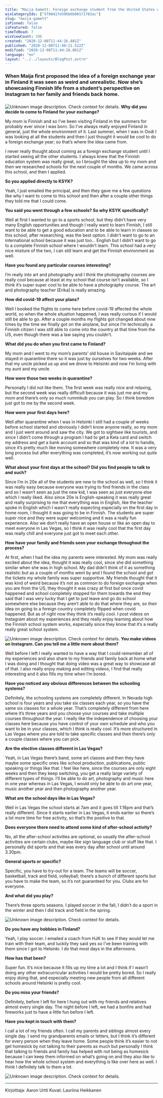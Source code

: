 ```yaml
---
title: "Maija Gamett: Foreign exchange student from the United States with Finnish roots"
wixCategoryIds: ["5f80417e596b6b00171783ac"]
slug: "maija-gamett"
isPinned: false
isFeatured: false
timeToRead: 7
wixViewCount: 396
created: "2020-12-08T11:44:26.881Z"
published: "2020-12-08T11:49:21.522Z"
modified: "2020-12-08T11:44:26.881Z"
language: "en"
layout: "../../layouts/BlogPost.astro"
---
```

### When Maija first proposed the idea of a foreign exchange year in Finland it was seen as weird and unrealistic. Now she’s showcasing Finnish life from a student’s perspective on Instagram to her family and friends back home.
### 
### 
![Unknown image description. Check context for details.](https://static.wixstatic.com/media/2da4fc_f9f3a3869ef64c9cb8ca74b3006443ce~mv2.jpg)
**Why did you decide to come to Finland for your exchange?**

My mom is Finnish and so I’ve been visiting Finland in the summers for probably ever since I was born. So I’ve always really enjoyed Finland in general, just the whole environment of it. Last summer, when I was in Oodi I was looking at all the students and then I just thought it would be cool to do a foreign exchange year; so that’s where the idea came from. 

I never really thought about coming as a foreign exchange student until I started seeing all the other students. I always knew that the Finnish education system was really great, so I brought the idea up to my mom and then we researched schools for the next couple of months. We came across this school, and then I applied.

**So you applied directly to KSYK?**

Yeah, I just emailed the principal, and then they gave me a few questions like why I want to come to this school and then after a couple other things they told me that I could come.

**You said you went through a few schools? So why KSYK specifically?**

Well at first I wanted to go to a sports school, but they didn’t have very many English opportunities and though I really want to learn Finnish, I still want to be able to get a good education and to be able to learn in classes so this school, after researching, was the best option. I didn’t want to go to an international school because it was just too… English but I didn’t want to go to a complete Finnish school where I wouldn’t learn. This school had a very nice mixture of the two, I can still learn and get the Finnish environment as well.

**Have you found any particular courses interesting?**

I’m really into art and photography and I think the photography courses are really cool because at least at my school that course isn’t available, so I think it’s super super cool to be able to have a photography course. The art and photography teacher [Erika] is really amazing.

**How did covid-19 affect your plans?**

Well I booked the flights to come here before covid-19 affected the whole world, so when the whole situation happened, I was really curious if I would still be able to go. After a couple months my flights got changed about nine times by the time we finally got on the airplane, but since I’m technically a Finnish citizen I was still able to come into the country at that time from the US, even though there was a law saying you couldn’t.

**What did you do when you first came to Finland?**

My mom and I went to my mom’s parents’ old house in Savitaipale and we stayed in quarantine there so it was just by ourselves for two weeks. After that my uncle picked us up and we drove to Helsinki and now I’m living with my aunt and my uncle.

**How were those two weeks in quarantine?**

Personally I did not like them. The first week was really nice and relaxing, but the second week was really difficult because it was just me and my mom and there’s only so much rummikub you can play. So I think boredom just got to me by the second week.

**How were your first days here?**

Well after quarantine when I was in Helsinki I still had a couple of weeks before school started and obviously I didn’t know anyone really, so my mom and I just went around and saw the city. We got to sightsee like tourists, and since I didn’t come through a program I had to get a Kela card and switch my address and get a bank account and so that was kind of a lot to handle, since it’s pretty much like moving somewhere completely new. It was a very long process but after everything was completed, it’s now working out quite well.

**What about your first days at the school? Did you find people to talk to and such?**

Since I’m in 20e all of the students are new to the school as well, so I think it was really easy because everyone was trying to find friends in the class and so I wasn’t seen as just the new kid, I was seen as just everyone else which I really liked. Also since 20e is English-speaking it was really great and really surprising to me that everything was in English, like the teacher spoke in English which I wasn’t really expecting especially on the first day in home room, I thought it was going to be in Finnish. The students are super super nice and they were super welcoming and it was a really fun experience. Also we don’t really have an open house or like an open day to meet everyone in Las Vegas, so I think it was really cool that the first day was really chill and everyone just got to meet each other.

**How have your family and friends seen your exchange throughout the process?**

At first, when I had the idea my parents were interested. My mom was really excited about the idea, thought it was really cool, since she did something similar when she was in high school. My dad didn’t think of it as something realistic but as a couple of months went by and I found the school and got the tickets my whole family was super supportive. My friends thought that it was kind of weird because it’s not as common to do foreign exchange when you are from the US, they thought it was crazy at first but once covid happened and school completely stopped for them towards the end they said that I was very lucky that I get to just leave and go do school somewhere else because they aren’t able to do that where they are, so their idea on going to a foreign country completely flipped when covid happened. But as of right now they think it’s really cool. I post videos on Instagram about my experiences and they really enjoy learning about how the Finnish school system works, especially since they know that it’s a really really great school system.


![Unknown image description. Check context for details.](https://static.wixstatic.com/media/2da4fc_851bdd74a16b4b6d9086b4894d705544~mv2.jpg)
**You make videos on Instagram. Can you tell me a little more about them?**

Well before I left I really wanted to have a way that I could remember all of my experiences and also share to my friends and family back at home what I was doing and I thought that doing video was a great way to showcase all of that. I also really enjoy making and editing videos, I find that really interesting and it also fills my time when I’m bored.

**Have you noticed any obvious differences between the schooling systems?**

Definitely, the schooling systems are completely different. In Nevada high school is four years and you take six classes each year, so you have the same six classes for a whole year. That’s completely different from here where it’s three years and you choose your courses and take multiple courses throughout the year. I really like the independence of choosing your classes here because you have control of your own schedule and who you want to be in your classes, which I think is really cool. It’s more structured in Las Vegas where you are told to take specific classes and then there’s only a couple classes where you can pick.

**Are the elective classes different in Las Vegas?**

Yeah, in Las Vegas there’s band, some art classes and then they have maybe some specific ones like school production, publications, public speaking or things like that. I feel like here, since the courses are only eight weeks and then they keep switching, you get a really large variety of different types of things. I’ll be able to do art, photography and music here in one year whereas in Las Vegas, I would only be able to do art one year, music another year and then photography another year.

**What are the school days like in Las Vegas?**

Well in Las Vegas the school starts at 7am and it goes till 1:16pm and that’s really different. Since it starts earlier in Las Vegas, it ends earlier so there’s a lot more time for free activity, so that’s the positive to that.

**Does everyone there need to attend some kind of after-school activity?**

No, all the after-school activities are optional, so usually the after-school activities are certain clubs, maybe like sign language club or stuff like that. I personally did sports and that was every day after school until around 3.30pm.

**General sports or specific?**

Specific, you have to try-out for a team. The teams will be soccer, basketball, track and field, volleyball; there’s a bunch of different sports but you have to make the team, so it’s not guaranteed for you. Clubs are for everyone.

**And what did you play?**

There’s three sports seasons. I played soccer in the fall, I didn’t do a sport in the winter and then I did track and field in the spring.


![Unknown image description. Check context for details.](https://static.wixstatic.com/media/2da4fc_4af2f2dc3bdf42d68abee2c7e7d29341~mv2.jpg)

**Do you have any hobbies in Finland?**

Yeah, I play soccer. I emailed a coach from HJK to see if they would let me train with their team, and luckily they said yes so I’ve been training with them since I got to Helsinki. I do that most days in the afternoons.

**How has that been?**

Super fun. It’s nice because it fills up my time a lot and I think if I wasn’t doing any other extracurricular activities I would be pretty bored. So I really enjoy doing that, and especially meeting new people from all different schools around Helsinki is pretty cool.

**Do you miss your friends?**

Definitely, before I left for here I hung out with my friends and relatives almost every single day. The night before I left, we had a bonfire and had fireworks just to have a little fun before I left.

**Have you kept in touch with them?**

I call a lot of my friends often. I call my parents and siblings almost every single day. I send my grandparents emails or letters, but I think it’s different for every person when they leave home. Some people think it’s easier to not get homesick by not talking to their parents as much but personally I think that talking to friends and family has helped with not being as homesick because I can keep them informed on what’s going on and they also like to hear how the whole school system and everything is like over here as well. I think I definitely talk to them a lot.


![Unknown image description. Check context for details.](https://static.wixstatic.com/media/2da4fc_de01be761f0849df830261427cf0567a~mv2.jpg)

---
Kirjoittaja: Aaron Urtti
Kuvat: Lauriina Heikkanen

